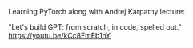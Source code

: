 Learning PyTorch along with Andrej Karpathy lecture:

"Let's build GPT: from scratch, in code, spelled out." https://youtu.be/kCc8FmEb1nY
